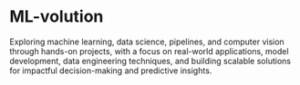# ML-volution
Exploring machine learning, data science, pipelines, and computer vision through hands-on projects, with a focus on real-world applications, model development, data engineering techniques, and building scalable solutions for impactful decision-making and predictive insights.
